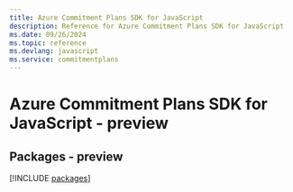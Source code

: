 ```yaml
---
title: Azure Commitment Plans SDK for JavaScript
description: Reference for Azure Commitment Plans SDK for JavaScript
ms.date: 09/26/2024
ms.topic: reference
ms.devlang: javascript
ms.service: commitmentplans
---
```

# Azure Commitment Plans SDK for JavaScript - preview
## Packages - preview
[!INCLUDE [packages](commitment-plans-index.md)]